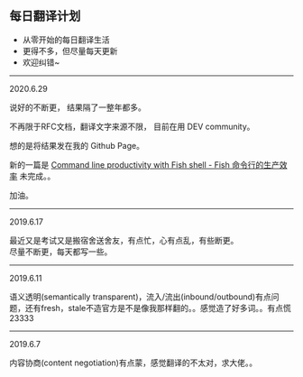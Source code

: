 ## 每日翻译计划

- 从零开始的每日翻译生活
- 更得不多，但尽量每天更新
- 欢迎纠错~

---

2020.6.29

说好的不断更，
结果隔了一整年都多。

不再限于RFC文档，翻译文字来源不限，
目前在用 DEV community。

想的是将结果发在我的 Github Page。

新的一篇是 [Command line productivity with Fish shell - Fish 命令行的生产效率](https://dev.to/yankee/command-line-productivity-with-fish-shell-52e4)
未完成。。

加油。

---

2019.6.17

最近又是考试又是搬宿舍送舍友，有点忙，心有点乱，有些断更。  
尽量不断更，每天都写一些。

---

2019.6.11

语义透明(semantically transparent)，流入/流出(inbound/outbound)有点问题，还有fresh，stale不造官方是不是像我那样翻的。。感觉造了好多词。。有点慌23333

---

2019.6.7

内容协商(content negotiation)有点蒙，感觉翻译的不太对，求大佬。。

